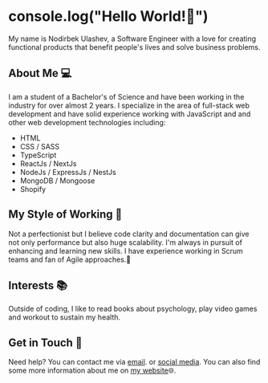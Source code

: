
# console.log("Hello World!:wave:")

My name is Nodirbek Ulashev, a Software Engineer with a love for creating functional products that benefit people's lives and solve business problems.

## About Me :computer:

I am a student of a Bachelor's of Science and have been working in the industry for over almost 2 years. I specialize in the area of full-stack web development and have solid experience working with JavaScript and and other web development technologies including:

-   HTML
-   CSS / SASS
-   TypeScript
-   ReactJs / NextJs
-   NodeJs / ExpressJs / NestJs
- MongoDB / Mongoose
- Shopify

## My Style of Working :briefcase:
Not a perfectionist but I believe code clarity and documentation can give not only performance but also huge scalability. I'm always in pursuit of enhancing and learning new skills. I have experience working in Scrum teams and fan of Agile approaches.:runner:

## Interests :books:

Outside of coding, I like to read books about psychology, play video games and workout to sustain my health.

## Get in Touch :email:
Need help? You can contact me via [email](mailto:nodirbekulashev01@gmail.com). or [social media](https://t.me/MiN1One). You can also find some more information about me on [my website](https://www.min1one.com):globe_with_meridians:.

